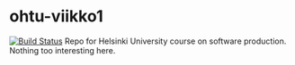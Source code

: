 # ohtu-viikko1
[![Build Status](https://travis-ci.org/laitalaj/ohtu-viikko1.svg?branch=master)](https://travis-ci.org/laitalaj/ohtu-viikko1)
Repo for Helsinki University course on software production.
Nothing too interesting here.
